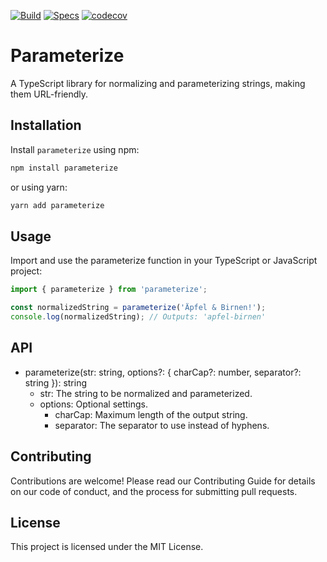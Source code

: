 [![Build](https://github.com/GoudekettingRM/parameterize/actions/workflows/main.yml/badge.svg)](https://github.com/GoudekettingRM/parameterize/actions/workflows/main.yml) [![Specs](https://github.com/GoudekettingRM/parameterize/actions/workflows/specs.yml/badge.svg)](https://github.com/GoudekettingRM/parameterize/actions/workflows/specs.yml) [![codecov](https://codecov.io/gh/goudekettingrm/parameterize/branch/main/graph/badge.svg)](https://codecov.io/gh/goudekettingrm/parameterize)


# Parameterize

A TypeScript library for normalizing and parameterizing strings, making them URL-friendly.

## Installation

Install `parameterize` using npm:

```bash
npm install parameterize
```

or using yarn:

```bash
yarn add parameterize
```

## Usage
Import and use the parameterize function in your TypeScript or JavaScript project:

```typescript
import { parameterize } from 'parameterize';

const normalizedString = parameterize('Äpfel & Birnen!');
console.log(normalizedString); // Outputs: 'apfel-birnen'
```

## API
- parameterize(str: string, options?: { charCap?: number, separator?: string }): string
  - str: The string to be normalized and parameterized.
  - options: Optional settings.
    - charCap: Maximum length of the output string.
    - separator: The separator to use instead of hyphens.


## Contributing
Contributions are welcome! Please read our Contributing Guide for details on our code of conduct, and the process for submitting pull requests.

## License
This project is licensed under the MIT License.
